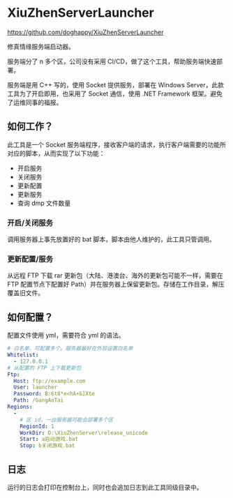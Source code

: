 # XiuZhenServerLauncher

https://github.com/doghappy/XiuZhenServerLauncher

修真情缘服务端启动器。  

服务端分了 n 多个区，公司没有采用 CI/CD，做了这个工具，帮助服务端快速部署。 
 
服务端是用 C++ 写的，使用 Socket 提供服务，部署在 Windows Server，此款工具为了开启即用，也采用了 Socket 通信，使用 .NET Framework 框架。避免了运维同事的福报。

## 如何工作？

此工具是一个 Socket 服务端程序，接收客户端的请求，执行客户端需要的功能所对应的脚本，从而实现了以下功能：

- 开启服务
- 关闭服务
- 更新配置
- 更新服务
- 查询 dmp 文件数量

### 开启/关闭服务

调用服务器上事先放置好的 bat 脚本，脚本由他人维护的，此工具只管调用。

### 更新配置/服务

从远程 FTP 下载 rar 更新包（大陆、港澳台、海外的更新包可能不一样，需要在 FTP 配置节点下配置好 Path）并在服务器上保留更新包。存储在工作目录，解压覆盖旧文件。

## 如何配置？

配置文件使用 yml，需要符合 yml 的语法。

```yml
# 白名单，可配置多个。服务器最好在外层设置白名单
Whitelist:
  - 127.0.0.1
# 从配置的 FTP 上下载更新包
Ftp:
  Host: ftp://example.com
  User: launcher
  Password: B:6t8*e<hA+&]Xte
  Path: /GangAoTai
Regions:
  -
    # 区 id，一台服务器可能会部署多个区
    RegionId: 1
    WorkDir: D:\XiuZhenServer\release_unicode
    Start: a启动游戏.bat
    Stop: b关闭游戏.bat
```

## 日志

运行的日志会打印在控制台上，同时也会追加日志到此工具同级目录中。
